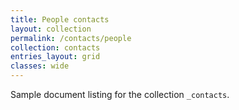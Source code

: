```yaml
---
title: People contacts
layout: collection
permalink: /contacts/people
collection: contacts
entries_layout: grid
classes: wide
---
```


Sample document listing for the collection `_contacts`.